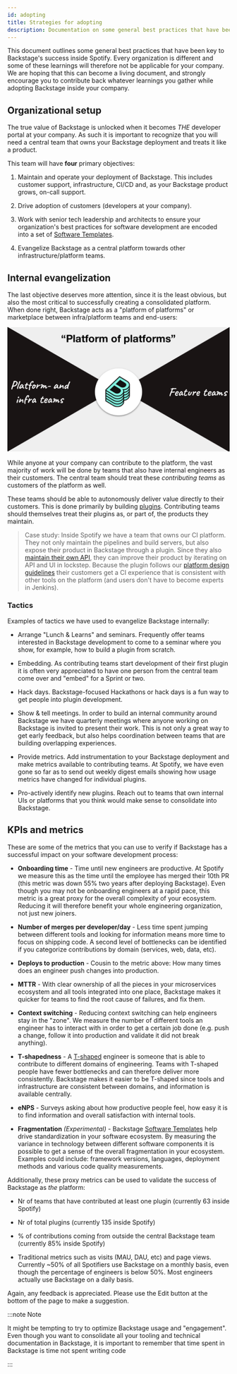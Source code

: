 ```yaml
---
id: adopting
title: Strategies for adopting
description: Documentation on some general best practices that have been key to Backstage's success inside Spotify
---
```


This document outlines some general best practices that have been key to
Backstage's success inside Spotify. Every organization is different and some of
these learnings will therefore not be applicable for your company. We are hoping
that this can become a living document, and strongly encourage you to contribute
back whatever learnings you gather while adopting Backstage inside your company.

## Organizational setup

The true value of Backstage is unlocked when it becomes _THE_ developer portal
at your company. As such it is important to recognize that you will need a
central team that owns your Backstage deployment and treats it like a product.

This team will have **four** primary objectives:

1. Maintain and operate your deployment of Backstage. This includes customer
 support, infrastructure, CI/CD and, as your Backstage product grows, on-call
 support.

2. Drive adoption of customers (developers at your company).

3. Work with senior tech leadership and architects to ensure your organization's
 best practices for software development are encoded into a set of
 [Software Templates](../features/software-templates/index.md).

4. Evangelize Backstage as a central platform towards other
 infrastructure/platform teams.

## Internal evangelization

The last objective deserves more attention, since it is the least obvious, but
also the most critical to successfully creating a consolidated platform. When
done right, Backstage acts as a "platform of platforms" or marketplace between
infra/platform teams and end-users:

![pop](../assets/pop.png)

While anyone at your company can contribute to the platform, the vast majority
of work will be done by teams that also have internal engineers as their
customers. The central team should treat these _contributing teams_ as customers
of the platform as well.

These teams should be able to autonomously deliver value directly to their
customers. This is done primarily by building [plugins](../plugins/index.md).
Contributing teams should themselves treat their plugins as, or part of, the
products they maintain.

> Case study: Inside Spotify we have a team that owns our CI platform. They not
> only maintain the pipelines and build servers, but also expose their product
> in Backstage through a plugin. Since they also
> [maintain their own API](../plugins/call-existing-api.md), they can improve
> their product by iterating on API and UI in lockstep. Because the plugin
> follows our [platform design guidelines](../dls/design.md) their customers get
> a CI experience that is consistent with other tools on the platform (and users
> don't have to become experts in Jenkins).

### Tactics

Examples of tactics we have used to evangelize Backstage internally:

- Arrange "Lunch & Learns" and seminars. Frequently offer teams interested in
 Backstage development to come to a seminar where you show, for example, how to
 build a plugin from scratch.

- Embedding. As contributing teams start development of their first plugin it is
 often very appreciated to have one person from the central team come over and
 "embed" for a Sprint or two.

- Hack days. Backstage-focused Hackathons or hack days is a fun way to get
 people into plugin development.

- Show & tell meetings. In order to build an internal community around Backstage
 we have quarterly meetings where anyone working on Backstage is invited to
 present their work. This is not only a great way to get early feedback, but
 also helps coordination between teams that are building overlapping
 experiences.

- Provide metrics. Add instrumentation to your Backstage deployment and make
 metrics available to contributing teams. At Spotify, we have even gone so far
 as to send out weekly digest emails showing how usage metrics have changed for
 individual plugins.

- Pro-actively identify new plugins. Reach out to teams that own internal UIs or
 platforms that you think would make sense to consolidate into Backstage.

## KPIs and metrics

These are some of the metrics that you can use to verify if Backstage has a
successful impact on your software development process:

- **Onboarding time** - Time until new engineers are productive. At Spotify we
 measure this as the time until the employee has merged their 10th PR (this
 metric was down 55% two years after deploying Backstage). Even though you may
 not be onboarding engineers at a rapid pace, this metric is a great proxy for
 the overall complexity of your ecosystem. Reducing it will therefore benefit
 your whole engineering organization, not just new joiners.

- **Number of merges per developer/day** - Less time spent jumping between
 different tools and looking for information means more time to focus on
 shipping code. A second level of bottlenecks can be identified if you
 categorize contributions by domain (services, web, data, etc).

- **Deploys to production** - Cousin to the metric above: How many times does an
 engineer push changes into production.

- **MTTR** - With clear ownership of all the pieces in your microservices
 ecosystem and all tools integrated into one place, Backstage makes it quicker
 for teams to find the root cause of failures, and fix them.

- **Context switching** - Reducing context switching can help engineers stay in
 the "zone". We measure the number of different tools an engineer has to
 interact with in order to get a certain job done (e.g. push a change, follow
 it into production and validate it did not break anything).

- **T-shapedness** - A
 [T-shaped](https://medium.com/@jchyip/why-t-shaped-people-e8706198e437)
 engineer is someone that is able to contribute to different domains of
 engineering. Teams with T-shaped people have fewer bottlenecks and can
 therefore deliver more consistently. Backstage makes it easier to be T-shaped
 since tools and infrastructure are consistent between domains, and information
 is available centrally.

- **eNPS** - Surveys asking about how productive people feel, how easy it is to
 find information and overall satisfaction with internal tools.

- **Fragmentation** _(Experimental)_ - Backstage
 [Software Templates](../features/software-templates/index.md) help drive
 standardization in your software ecosystem. By measuring the variance in
 technology between different software components it is possible to get a sense
 of the overall fragmentation in your ecosystem. Examples could include:
 framework versions, languages, deployment methods and various code quality
 measurements.

Additionally, these proxy metrics can be used to validate the success of
Backstage as _the_ platform:

- Nr of teams that have contributed at least one plugin (currently 63 inside
 Spotify)

- Nr of total plugins (currently 135 inside Spotify)

- % of contributions coming from outside the central Backstage team (currently
 85% inside Spotify)

- Traditional metrics such as visits (MAU, DAU, etc) and page views. Currently
 ~50% of all Spotifiers use Backstage on a monthly basis, even though the
 percentage of engineers is below 50%. Most engineers actually use Backstage on
 a daily basis.

Again, any feedback is appreciated. Please use the Edit button at the bottom of the
page to make a suggestion.

:::note Note

It might be tempting to try to optimize Backstage usage and
"engagement". Even though you want to consolidate all your tooling and technical
documentation in Backstage, it is important to remember that time spent in
Backstage is time not spent writing code 

:::

